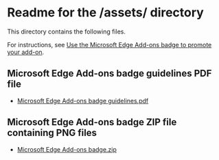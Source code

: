 # Readme for the /assets/ directory

This directory contains the following files.

For instructions, see [Use the Microsoft Edge Add-ons badge to promote your add-on](https://learn.microsoft.com/microsoft-edge/extensions/publish/add-ons-badge.md).


<!-- ====================================================================== -->
## Microsoft Edge Add-ons badge guidelines PDF file

* [Microsoft Edge Add-ons badge guidelines.pdf](https://github.com/microsoft/MicrosoftEdge-Extensions/blob/main/assets/Microsoft%20Edge%20Add-ons%20badge%20guidelines.pdf)


<!-- ====================================================================== -->
## Microsoft Edge Add-ons badge ZIP file containing PNG files

* [Microsoft Edge Add-ons badge.zip](https://github.com/microsoft/MicrosoftEdge-Extensions/blob/main/assets/Microsoft%20Edge%20Add%20ons%20badge.zip)
